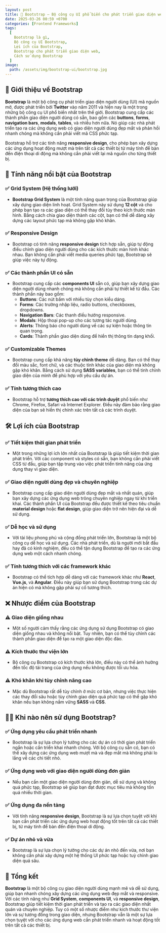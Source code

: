 ```yaml
---
layout: post
title: 🚀 Bootstrap – Bộ công cụ UI phổ biến cho phát triển giao diện web
date: 2025-03-26 00:59 +0700
categories: [Frontend Frameworks]
tags:
  [
    Bootstrap là gì, 
    Bộ công cụ UI Bootstrap, 
    Lợi ích của Bootstrap, 
    Bootstrap cho phát triển giao diện web, 
    Cách sử dụng Bootstrap
  ]
image:
  path: /assets/img/bootstrap-ui/bootstrap.jpg
---
```


## 🎯 **Giới thiệu về Bootstrap**
**Bootstrap** là một bộ công cụ phát triển giao diện người dùng (UI) mã nguồn mở, được phát triển bởi **Twitter** vào năm 2011 và hiện nay là một trong những bộ công cụ UI phổ biến nhất trên thế giới. Bootstrap cung cấp các thành phần giao diện người dùng có sẵn, bao gồm các **buttons**, **forms**, **navigation bars**, **modals**, **tables**, và nhiều hơn nữa. Nó giúp các nhà phát triển tạo ra các ứng dụng web có giao diện người dùng đẹp mắt và phản hồi nhanh chóng mà không cần phải viết mã CSS phức tạp.

Bootstrap hỗ trợ các tính năng **responsive design**, cho phép bạn xây dựng các ứng dụng hoạt động mượt mà trên tất cả các thiết bị từ máy tính để bàn đến điện thoại di động mà không cần phải viết lại mã nguồn cho từng thiết bị.

## 🔧 **Tính năng nổi bật của Bootstrap**
### ✅ **Grid System (Hệ thống lưới)**
- **Bootstrap Grid System** là một tính năng quan trọng của Bootstrap giúp xây dựng giao diện linh hoạt. Grid System này sử dụng **12 cột** và cho phép bạn tạo ra các giao diện có thể thay đổi tùy theo kích thước màn hình. Bằng cách chia giao diện thành các cột, bạn có thể dễ dàng xây dựng các layout phức tạp mà không gặp khó khăn.

### ✅ **Responsive Design**
- Bootstrap có tính năng **responsive design** tích hợp sẵn, giúp tự động điều chỉnh giao diện người dùng cho các kích thước màn hình khác nhau. Bạn không cần phải viết media queries phức tạp, Bootstrap sẽ giúp việc này tự động.

### ✅ **Các thành phần UI có sẵn**
- Bootstrap cung cấp các **components UI** sẵn có, giúp bạn xây dựng giao diện người dùng nhanh chóng mà không cần phải tự thiết kế từ đầu. Các thành phần này bao gồm:
  - **Buttons**: Các nút bấm với nhiều tùy chọn kiểu dáng.
  - **Forms**: Các trường nhập liệu, radio buttons, checkboxes, dropdowns.
  - **Navigation Bars**: Các thanh điều hướng responsive.
  - **Modals**: Hộp thoại pop-up cho các tương tác người dùng.
  - **Alerts**: Thông báo cho người dùng về các sự kiện hoặc thông tin quan trọng.
  - **Cards**: Thành phần giao diện dùng để hiển thị thông tin dạng khối.

### ✅ **Customizable Themes**
- Bootstrap cung cấp khả năng **tùy chỉnh theme** dễ dàng. Bạn có thể thay đổi màu sắc, font chữ, và các thuộc tính khác của giao diện mà không gặp khó khăn. Bằng cách sử dụng **SASS variables**, bạn có thể tinh chỉnh giao diện của mình để phù hợp với yêu cầu dự án.

### ✅ **Tính tương thích cao**
- Bootstrap hỗ trợ **tương thích cao với các trình duyệt** phổ biến như Chrome, Firefox, Safari và Internet Explorer. Điều này đảm bảo rằng giao diện của bạn sẽ hiển thị chính xác trên tất cả các trình duyệt.

## 🛠️ **Lợi ích của Bootstrap**
### ✅ **Tiết kiệm thời gian phát triển**
- Một trong những lợi ích lớn nhất của Bootstrap là giúp tiết kiệm thời gian phát triển. Với các component và styles có sẵn, bạn không cần phải viết CSS từ đầu, giúp bạn tập trung vào việc phát triển tính năng của ứng dụng thay vì giao diện.

### ✅ **Giao diện người dùng đẹp và chuyên nghiệp**
- Bootstrap cung cấp giao diện người dùng đẹp mắt và nhất quán, giúp bạn xây dựng các ứng dụng web trông chuyên nghiệp ngay từ khi triển khai. Các thành phần UI của Bootstrap đều được thiết kế theo tiêu chuẩn **material design** hoặc **flat design**, giúp giao diện trở nên hiện đại và dễ sử dụng.

### ✅ **Dễ học và sử dụng**
- Với tài liệu phong phú và cộng đồng phát triển lớn, Bootstrap là một bộ công cụ dễ học và sử dụng. Các nhà phát triển, dù là người mới bắt đầu hay đã có kinh nghiệm, đều có thể tận dụng Bootstrap để tạo ra các ứng dụng web một cách nhanh chóng.

### ✅ **Tính tương thích với các framework khác**
- Bootstrap có thể tích hợp dễ dàng với các framework khác như **React**, **Vue.js**, và **Angular**. Điều này giúp bạn sử dụng Bootstrap trong các dự án hiện có mà không gặp phải sự cố tương thích.

## ❌ **Nhược điểm của Bootstrap**
### ⚠️ **Giao diện giống nhau**
- Một số người cảm thấy rằng các ứng dụng sử dụng Bootstrap có giao diện giống nhau và không nổi bật. Tuy nhiên, bạn có thể tùy chỉnh các thành phần giao diện để tạo ra một giao diện độc đáo.

### ⚠️ **Kích thước thư viện lớn**
- Bộ công cụ Bootstrap có kích thước khá lớn, điều này có thể ảnh hưởng đến tốc độ tải trang của ứng dụng nếu không được tối ưu hóa.

### ⚠️ **Khó khăn khi tùy chỉnh nâng cao**
- Mặc dù Bootstrap rất dễ tùy chỉnh ở mức cơ bản, nhưng việc thực hiện các thay đổi sâu hoặc tùy chỉnh giao diện quá phức tạp có thể gặp khó khăn nếu bạn không nắm vững **SASS** và **CSS**.

## 🧑‍💻 **Khi nào nên sử dụng Bootstrap?**
### ✅ **Ứng dụng yêu cầu phát triển nhanh**
- Bootstrap là sự lựa chọn lý tưởng cho các dự án có thời gian phát triển ngắn hoặc cần triển khai nhanh chóng. Với bộ công cụ sẵn có, bạn có thể xây dựng các ứng dụng web mượt mà và đẹp mắt mà không phải lo lắng về các chi tiết nhỏ.

### ✅ **Ứng dụng web với giao diện người dùng đơn giản**
- Nếu bạn cần một giao diện người dùng đơn giản, dễ sử dụng và không quá phức tạp, Bootstrap sẽ giúp bạn đạt được mục tiêu mà không tốn quá nhiều thời gian.

### ✅ **Ứng dụng đa nền tảng**
- Với tính năng **responsive design**, Bootstrap là sự lựa chọn tuyệt vời khi bạn cần phát triển các ứng dụng web hoạt động tốt trên tất cả các thiết bị, từ máy tính để bàn đến điện thoại di động.

### ✅ **Dự án nhỏ và vừa**
- Bootstrap là sự lựa chọn lý tưởng cho các dự án nhỏ đến vừa, nơi bạn không cần phải xây dựng một hệ thống UI phức tạp hoặc tuỳ chỉnh giao diện quá sâu.

## 🚀 **Tổng kết**
**Bootstrap** là một bộ công cụ giao diện người dùng mạnh mẽ và dễ sử dụng, giúp bạn nhanh chóng xây dựng các ứng dụng web đẹp mắt và responsive. Với các tính năng như **Grid System**, **components UI**, và **responsive design**, Bootstrap giúp tiết kiệm thời gian phát triển và tạo ra các giao diện nhất quán và chuyên nghiệp. Tuy có một số nhược điểm như kích thước thư viện lớn và sự tương đồng trong giao diện, nhưng Bootstrap vẫn là một sự lựa chọn tuyệt vời cho các ứng dụng web cần phát triển nhanh và hoạt động tốt trên tất cả các thiết bị.